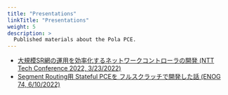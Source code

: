 ```yaml
---
title: "Presentations"
linkTitle: "Presentations"
weight: 5
description: >
  Published materials about the Pola PCE.
---
```


- [大規模SR網の運用を効率化するネットワークコントローラの開発 (NTT Tech Conference 2022, 3/23/2022)](https://speakerdeck.com/watal/da-gui-mo-srwang-falseyun-yong-woxiao-lu-hua-surunetutowakukontororafalsekai-fa-ntt-tech-conference-2022)
- [Segment Routing用 Stateful PCEを フルスクラッチで開発した話 (ENOG 74, 6/10/2022)](https://speakerdeck.com/watal/segment-routingyong-stateful-pcewo-hurusukuratutidekai-fa-sitahua)

